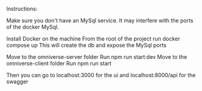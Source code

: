 Instructions:

Make sure you don't have an MySql service.
It may interfere with the ports of the docker MySql. 

Install Docker on the machine
From the root of the project run docker compose up
This will create the db and expose the MySql ports

Move to the omniverse-server folder
Run npm run start:dev
Move to the omniverse-client folder
Run npm run start

Then you can go to localhost:3000 for the ui
and localhost:8000/api for the swagger